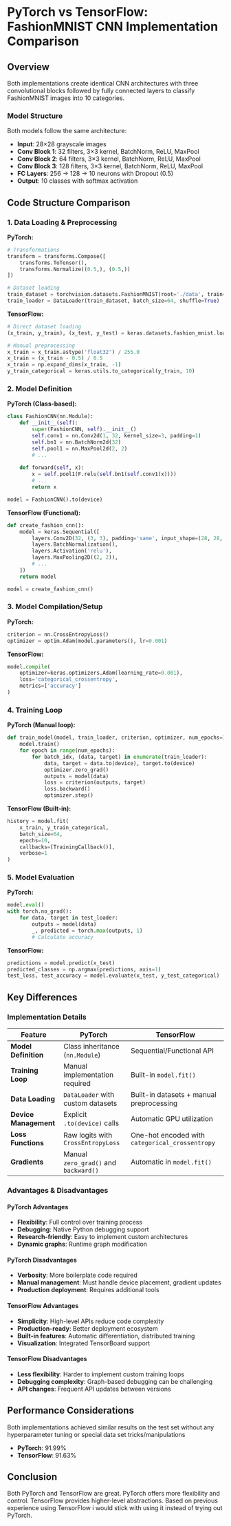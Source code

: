 # PyTorch vs TensorFlow: FashionMNIST CNN Implementation Comparison

## Overview

Both implementations create identical CNN architectures with three convolutional blocks followed by fully connected layers to classify FashionMNIST images into 10 categories.

### Model Structure
Both models follow the same architecture:
- **Input**: 28×28 grayscale images
- **Conv Block 1**: 32 filters, 3×3 kernel, BatchNorm, ReLU, MaxPool
- **Conv Block 2**: 64 filters, 3×3 kernel, BatchNorm, ReLU, MaxPool  
- **Conv Block 3**: 128 filters, 3×3 kernel, BatchNorm, ReLU, MaxPool
- **FC Layers**: 256 → 128 → 10 neurons with Dropout (0.5)
- **Output**: 10 classes with softmax activation

## Code Structure Comparison

### 1. Data Loading & Preprocessing

**PyTorch:**
```python
# Transformations
transform = transforms.Compose([
    transforms.ToTensor(),
    transforms.Normalize((0.5,), (0.5,))
])

# Dataset loading
train_dataset = torchvision.datasets.FashionMNIST(root='./data', train=True, transform=transform)
train_loader = DataLoader(train_dataset, batch_size=64, shuffle=True)
```

**TensorFlow:**
```python
# Direct dataset loading
(x_train, y_train), (x_test, y_test) = keras.datasets.fashion_mnist.load_data()

# Manual preprocessing
x_train = x_train.astype('float32') / 255.0
x_train = (x_train - 0.5) / 0.5
x_train = np.expand_dims(x_train, -1)
y_train_categorical = keras.utils.to_categorical(y_train, 10)
```

### 2. Model Definition

**PyTorch (Class-based):**
```python
class FashionCNN(nn.Module):
    def __init__(self):
        super(FashionCNN, self).__init__()
        self.conv1 = nn.Conv2d(1, 32, kernel_size=3, padding=1)
        self.bn1 = nn.BatchNorm2d(32)
        self.pool1 = nn.MaxPool2d(2, 2)
        # ... 
        
    def forward(self, x):
        x = self.pool1(F.relu(self.bn1(self.conv1(x))))
        # ... 
        return x

model = FashionCNN().to(device)
```

**TensorFlow (Functional):**
```python
def create_fashion_cnn():
    model = keras.Sequential([
        layers.Conv2D(32, (3, 3), padding='same', input_shape=(28, 28, 1)),
        layers.BatchNormalization(),
        layers.Activation('relu'),
        layers.MaxPooling2D((2, 2)),
        # ... 
    ])
    return model

model = create_fashion_cnn()
```

### 3. Model Compilation/Setup

**PyTorch:**
```python
criterion = nn.CrossEntropyLoss()
optimizer = optim.Adam(model.parameters(), lr=0.001)
```

**TensorFlow:**
```python
model.compile(
    optimizer=keras.optimizers.Adam(learning_rate=0.001),
    loss='categorical_crossentropy',
    metrics=['accuracy']
)
```

### 4. Training Loop

**PyTorch (Manual loop):**
```python
def train_model(model, train_loader, criterion, optimizer, num_epochs=10):
    model.train()
    for epoch in range(num_epochs):
        for batch_idx, (data, target) in enumerate(train_loader):
            data, target = data.to(device), target.to(device)
            optimizer.zero_grad()
            outputs = model(data)
            loss = criterion(outputs, target)
            loss.backward()
            optimizer.step()
```

**TensorFlow (Built-in):**
```python
history = model.fit(
    x_train, y_train_categorical,
    batch_size=64,
    epochs=10,
    callbacks=[TrainingCallback()],
    verbose=1
)
```

### 5. Model Evaluation

**PyTorch:**
```python
model.eval()
with torch.no_grad():
    for data, target in test_loader:
        outputs = model(data)
        _, predicted = torch.max(outputs, 1)
        # Calculate accuracy
```

**TensorFlow:**
```python
predictions = model.predict(x_test)
predicted_classes = np.argmax(predictions, axis=1)
test_loss, test_accuracy = model.evaluate(x_test, y_test_categorical)
```

## Key Differences

### Implementation Details

| Feature | PyTorch | TensorFlow |
|---------|---------|------------|
| **Model Definition** | Class inheritance (`nn.Module`) | Sequential/Functional API |
| **Training Loop** | Manual implementation required | Built-in `model.fit()` |
| **Data Loading** | `DataLoader` with custom datasets | Built-in datasets + manual preprocessing |
| **Device Management** | Explicit `.to(device)` calls | Automatic GPU utilization |
| **Loss Functions** | Raw logits with `CrossEntropyLoss` | One-hot encoded with `categorical_crossentropy` |
| **Gradients** | Manual `zero_grad()` and `backward()` | Automatic in `model.fit()` |

### Advantages & Disadvantages

#### PyTorch Advantages
- **Flexibility**: Full control over training process
- **Debugging**: Native Python debugging support
- **Research-friendly**: Easy to implement custom architectures
- **Dynamic graphs**: Runtime graph modification

#### PyTorch Disadvantages  
- **Verbosity**: More boilerplate code required
- **Manual management**: Must handle device placement, gradient updates
- **Production deployment**: Requires additional tools

#### TensorFlow Advantages
- **Simplicity**: High-level APIs reduce code complexity
- **Production-ready**: Better deployment ecosystem
- **Built-in features**: Automatic differentiation, distributed training
- **Visualization**: Integrated TensorBoard support

#### TensorFlow Disadvantages
- **Less flexibility**: Harder to implement custom training loops
- **Debugging complexity**: Graph-based debugging can be challenging
- **API changes**: Frequent API updates between versions

## Performance Considerations

Both implementations achieved similar results  on the test set without any hyperparameter tuning or special data set tricks/manipulations
- **PyTorch**: 91.99%
- **TensorFlow**: 91.63%

## Conclusion

Both PyTorch and TensorFlow are great. PyTorch offers more flexibility and control. TensorFlow provides higher-level abstractions. Based on previous experience using TensorFlow i would stick with using it instead of trying out PyTorch.